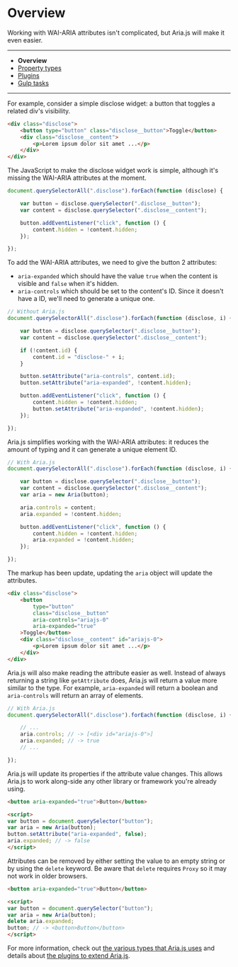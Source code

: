 # Overview

Working with WAI-ARIA attributes isn't complicated, but Aria.js will make it even easier.

---
- **Overview**
- [Property types](types.md)
- [Plugins](plugins.md)
- [Gulp tasks](gulp.md)
---

For example, consider a simple disclose widget: a button that toggles a related div's visibility.

```html
<div class="disclose">
    <button type="button" class="disclose__button">Toggle</button>
    <div class="disclose__content">
        <p>Lorem ipsum dolor sit amet ...</p>
    </div>
</div>
```

The JavaScript to make the disclose widget work is simple, although it's missing the WAI-ARIA attributes at the moment.

```js
document.querySelectorAll(".disclose").forEach(function (disclose) {

    var button = disclose.querySelector(".disclose__button");
    var content = disclose.querySelector(".disclose__content");

    button.addEventListener("click", function () {
        content.hidden = !content.hidden;
    });

});
```

To add the WAI-ARIA attributes, we need to give the button 2 attributes:
- `aria-expanded` which should have the value `true` when the content is visible and `false` when it's hidden.
- `aria-controls` which should be set to the content's ID. Since it doesn't have a ID, we'll need to generate a unique one.

```js
// Without Aria.js
document.querySelectorAll(".disclose").forEach(function (disclose, i) {

    var button = disclose.querySelector(".disclose__button");
    var content = disclose.querySelector(".disclose__content");

    if (!content.id) {
        content.id = "disclose-" + i;
    }

    button.setAttribute("aria-controls", content.id);
    button.setAttribute("aria-expanded", !content.hidden);

    button.addEventListener("click", function () {
        content.hidden = !content.hidden;
        button.setAttribute("aria-expanded", !content.hidden);
    });

});
```

Aria.js simplifies working with the WAI-ARIA attributes: it reduces the amount of typing and it can generate a unique element ID.

```js
// With Aria.js
document.querySelectorAll(".disclose").forEach(function (disclose, i) {

    var button = disclose.querySelector(".disclose__button");
    var content = disclose.querySelector(".disclose__content");
    var aria = new Aria(button);

    aria.controls = content;
    aria.expanded = !content.hidden;

    button.addEventListener("click", function () {
        content.hidden = !content.hidden;
        aria.expanded = !content.hidden;
    });

});
```

The markup has been update, updating the `aria` object will update the attributes.

```html
<div class="disclose">
    <button
        type="button"
        class="disclose__button"
        aria-controls="ariajs-0"
        aria-expanded="true"
    >Toggle</button>
    <div class="disclose__content" id="ariajs-0">
        <p>Lorem ipsum dolor sit amet ...</p>
    </div>
</div>
```

Aria.js will also make reading the attribute easier as well. Instead of always returning a string like `getAttribute` does, Aria.js will return a value more similar to the type. For example, `aria-expanded` will return a boolean and `aria-controls` will return an array of elements.

```js
// With Aria.js
document.querySelectorAll(".disclose").forEach(function (disclose, i) {

    // ...
    aria.controls; // -> [<div id="ariajs-0">]
    aria.expanded; // -> true
    // ...

});
```

Aria.js will update its properties if the attribute value changes. This allows Aria.js to work along-side any other library or framework you're already using.

```html
<button aria-expanded="true">Button</button>

<script>
var button = document.querySelector("button");
var aria = new Aria(button);
button.setAttribute("aria-expanded", false);
aria.expanded; // -> false
</script>
```

Attributes can be removed by either setting the value to an empty string or by using the `delete` keyword. Be aware that `delete` requires `Proxy` so it may not work in older browsers.

```html
<button aria-expanded="true">Button</button>

<script>
var button = document.querySelector("button");
var aria = new Aria(button);
delete aria.expanded;
button; // -> <button>Button</button>
</script>
```

For more information, check out [the various types that Aria.js uses](types.md) and details about [the plugins to extend Aria.js](plugins.md).
